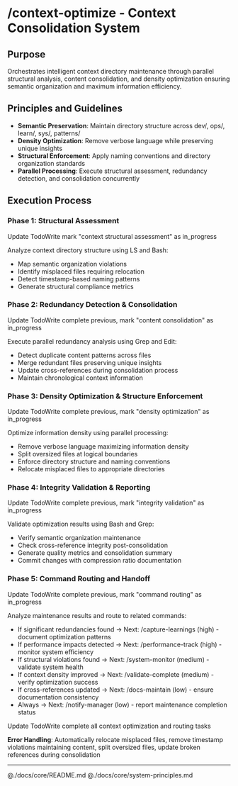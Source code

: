 # /context-optimize - Context Consolidation System

## Purpose
Orchestrates intelligent context directory maintenance through parallel structural analysis, content consolidation, and density optimization ensuring semantic organization and maximum information efficiency.

## Principles and Guidelines
- **Semantic Preservation**: Maintain directory structure across dev/, ops/, learn/, sys/, patterns/
- **Density Optimization**: Remove verbose language while preserving unique insights
- **Structural Enforcement**: Apply naming conventions and directory organization standards
- **Parallel Processing**: Execute structural assessment, redundancy detection, and consolidation concurrently

## Execution Process

### Phase 1: Structural Assessment
Update TodoWrite mark "context structural assessment" as in_progress

Analyze context directory structure using LS and Bash:
- Map semantic organization violations
- Identify misplaced files requiring relocation
- Detect timestamp-based naming patterns
- Generate structural compliance metrics

### Phase 2: Redundancy Detection & Consolidation
Update TodoWrite complete previous, mark "content consolidation" as in_progress

Execute parallel redundancy analysis using Grep and Edit:
- Detect duplicate content patterns across files
- Merge redundant files preserving unique insights
- Update cross-references during consolidation process
- Maintain chronological context information

### Phase 3: Density Optimization & Structure Enforcement
Update TodoWrite complete previous, mark "density optimization" as in_progress

Optimize information density using parallel processing:
- Remove verbose language maximizing information density
- Split oversized files at logical boundaries
- Enforce directory structure and naming conventions
- Relocate misplaced files to appropriate directories

### Phase 4: Integrity Validation & Reporting
Update TodoWrite complete previous, mark "integrity validation" as in_progress

Validate optimization results using Bash and Grep:
- Verify semantic organization maintenance
- Check cross-reference integrity post-consolidation
- Generate quality metrics and consolidation summary
- Commit changes with compression ratio documentation

### Phase 5: Command Routing and Handoff
Update TodoWrite complete previous, mark "command routing" as in_progress

Analyze maintenance results and route to related commands:
- If significant redundancies found → Next: /capture-learnings (high) - document optimization patterns
- If performance impacts detected → Next: /performance-track (high) - monitor system efficiency
- If structural violations found → Next: /system-monitor (medium) - validate system health
- If context density improved → Next: /validate-complete (medium) - verify optimization success
- If cross-references updated → Next: /docs-maintain (low) - ensure documentation consistency
- Always → Next: /notify-manager (low) - report maintenance completion status

Update TodoWrite complete all context optimization and routing tasks

**Error Handling**: Automatically relocate misplaced files, remove timestamp violations maintaining content, split oversized files, update broken references during consolidation

---

@./docs/core/README.md
@./docs/core/system-principles.md